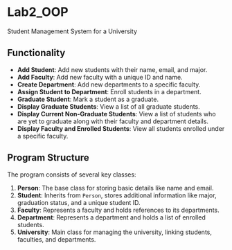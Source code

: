 # Lab2_OOP

Student Management System for a University

## Functionality

- **Add Student**: Add new students with their name, email, and major.
- **Add Faculty**: Add new faculty with a unique ID and name.
- **Create Department**: Add new departments to a specific faculty.
- **Assign Student to Department**: Enroll students in a department.
- **Graduate Student**: Mark a student as a graduate.
- **Display Graduate Students**: View a list of all graduate students.
- **Display Current Non-Graduate Students**: View a list of students who are yet to graduate along with their faculty and department details.
- **Display Faculty and Enrolled Students**: View all students enrolled under a specific faculty.

## Program Structure

The program consists of several key classes:

1. **Person**: The base class for storing basic details like name and email.
2. **Student**: Inherits from `Person`, stores additional information like major, graduation status, and a unique student ID.
3. **Faculty**: Represents a faculty and holds references to its departments.
4. **Department**: Represents a department and holds a list of enrolled students.
5. **University**: Main class for managing the university, linking students, faculties, and departments.
